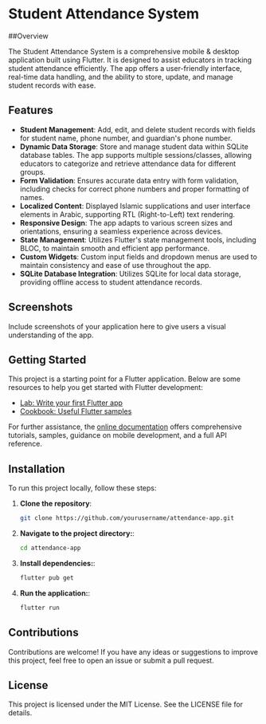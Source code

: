 # Student Attendance System

##Overview

The Student Attendance System is a comprehensive mobile & desktop application built using Flutter. It is designed to assist educators in tracking student attendance efficiently. The app offers a user-friendly interface, real-time data handling, and the ability to store, update, and manage student records with ease.

## Features

- **Student Management**: Add, edit, and delete student records with fields for student name, phone number, and guardian's phone number.
- **Dynamic Data Storage**: Store and manage student data within SQLite database tables. The app supports multiple sessions/classes, allowing educators to categorize and retrieve attendance data for different groups.
- **Form Validation**: Ensures accurate data entry with form validation, including checks for correct phone numbers and proper formatting of names.
- **Localized Content**: Displayed Islamic supplications and user interface elements in Arabic, supporting RTL (Right-to-Left) text rendering.
- **Responsive Design**: The app adapts to various screen sizes and orientations, ensuring a seamless experience across devices.
- **State Management**: Utilizes Flutter's state management tools, including BLOC, to maintain smooth and efficient app performance.
- **Custom Widgets**: Custom input fields and dropdown menus are used to maintain consistency and ease of use throughout the app.
- **SQLite Database Integration**: Utilizes SQLite for local data storage, providing offline access to student attendance records.

## Screenshots
Include screenshots of your application here to give users a visual understanding of the app.

## Getting Started

This project is a starting point for a Flutter application. Below are some resources to help you get started with Flutter development:

- [Lab: Write your first Flutter app](https://docs.flutter.dev/get-started/codelab)
- [Cookbook: Useful Flutter samples](https://docs.flutter.dev/cookbook)

For further assistance, the [online documentation](https://docs.flutter.dev/) offers comprehensive tutorials, samples, guidance on mobile development, and a full API reference.

## Installation

To run this project locally, follow these steps:

1. **Clone the repository**:
   ```bash
   git clone https://github.com/yourusername/attendance-app.git
   
2. **Navigate to the project directory:**:
   ```bash
   cd attendance-app
   
3. **Install dependencies:**:
   ```bash
   flutter pub get
   
4. **Run the application:**:
   ```bash
   flutter run

## Contributions
Contributions are welcome! If you have any ideas or suggestions to improve this project, feel free to open an issue or submit a pull request.

## License
This project is licensed under the MIT License. See the LICENSE file for details.


